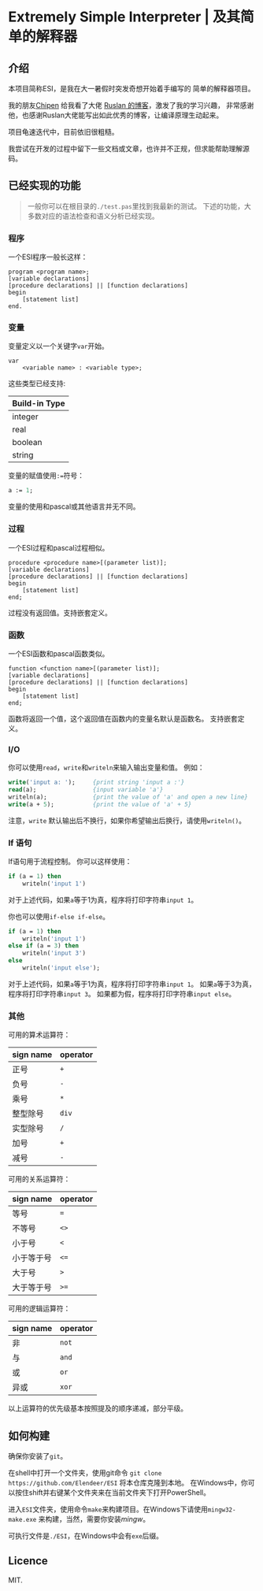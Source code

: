 <!--
 * @Author       : Daniel_Elendeer
 * @Date         : 2020-10-25 15:22:22
 * @LastEditors  : Daniel_Elendeer
 * @LastEditTime : 2021-05-17 20:55:55
 * @Description  :
-->

# Extremely Simple Interpreter | 及其简单的解释器

## 介绍

本项目简称ESI，是我在大一暑假时突发奇想开始着手编写的
简单的解释器项目。

我的朋友[Chipen](https://github.com/zsiothsu) 给我看了大佬
[Ruslan 的博客](https://ruslanspivak.com/lsbasi-part1/)，激发了我的学习兴趣，
非常感谢他，也感谢Ruslan大佬能写出如此优秀的博客，让编译原理生动起来。

项目龟速迭代中，目前依旧很粗糙。

我尝试在开发的过程中留下一些文档或文章，也许并不正规，但求能帮助理解源码。

## 已经实现的功能

> 一般你可以在根目录的`./test.pas`里找到我最新的测试。
> 下述的功能，大多数对应的语法检查和语义分析已经实现。

### 程序

一个ESI程序一般长这样：

```note
program <program name>;
[variable declarations]
[procedure declarations] || [function declarations]
begin
    [statement list]
end.
```

### 变量

变量定义以一个关键字`var`开始。

```note
var
    <variable name> : <variable type>;
```

这些类型已经支持:

| Build-in Type |
| --- |
| integer |
| real |
| boolean |
| string |

变量的赋值使用`:=`符号：

```pascal
a := 1;
```

变量的使用和pascal或其他语言并无不同。

### 过程

一个ESI过程和pascal过程相似。

```note
procedure <procedure name>[(parameter list)];
[variable declarations]
[procedure declarations] || [function declarations]
begin
    [statement list]
end;
```

过程没有返回值。支持嵌套定义。

### 函数

一个ESI函数和pascal函数类似。

```note
function <function name>[(parameter list)];
[variable declarations]
[procedure declarations] || [function declarations]
begin
    [statement list]
end;
```

函数将返回一个值，这个返回值在函数内的变量名默认是函数名。
支持嵌套定义。

### I/O

你可以使用`read`，`write`和`writeln`来输入输出变量和值。
例如：

```pascal
write('input a: ');     {print string 'input a :'}
read(a);                {input variable 'a'}
writeln(a);             {print the value of 'a' and open a new line}
write(a + 5);           {print the value of 'a' + 5}
```

注意，`write` 默认输出后不换行，如果你希望输出后换行，请使用`writeln()`。

### If 语句

If语句用于流程控制。
你可以这样使用：

```pascal
if (a = 1) then
    writeln('input 1')
```

对于上述代码，如果`a`等于1为真，程序将打印字符串`input 1`。

你也可以使用`if-else if-else`。

```pascal
if (a = 1) then
    writeln('input 1')
else if (a = 3) then
    writeln('input 3')
else
    writeln('input else');
```

对于上述代码，如果`a`等于1为真，程序将打印字符串`input 1`。
如果`a`等于3为真，程序将打印字符串`input 3`。
如果都为假，程序将打印字符串`input else`。

### 其他

可用的算术运算符：

| sign name | operator |
| --- | --- |
| 正号 | `+` |
| 负号 | `-` |
| 乘号 | `*` |
| 整型除号 | `div` |
| 实型除号 | `/` |
| 加号 | `+` |
| 减号 | `-` |

可用的关系运算符：

| sign name | operator |
| --- | --- |
| 等号 | `=` |
| 不等号 | `<>` |
| 小于号 | `<` |
| 小于等于号 | `<=` |
| 大于号 | `>` |
| 大于等于号 | `>=` |

可用的逻辑运算符：

| sign name | operator |
| --- | --- |
| 非 | `not` |
| 与 | `and` |
| 或 | `or` |
| 异或 | `xor` |

以上运算符的优先级基本按照提及的顺序递减，部分平级。

## 如何构建

确保你安装了`git`。

在shell中打开一个文件夹，使用git命令
`git clone https://github.com/Elendeer/ESI`
将本仓库克隆到本地。
在Windows中，你可以按住shift并右键某个文件夹来在当前文件夹下打开PowerShell。

进入`ESI`文件夹，使用命令`make`来构建项目。在Windows下请使用`mingw32-make.exe`
来构建，当然，需要你安装*mingw*。

可执行文件是`./ESI`，在Windows中会有`exe`后缀。

## Licence

MIT.
